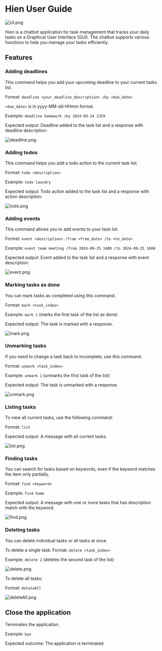 # Hien User Guide

![Ui.png](ui.png)

Hien is a chatbot application for task management that tracks your daily tasks on a Graphical User Interface (GUI). The chatbot supports various functions to help you manage your tasks efficiently.

## Features

### Adding deadlines

This command helps you add your upcoming deadline to your current tasks list.

Format: `deadline <your_deadline_description> /by <due_date>`

`<due_date>` is in yyyy-MM-dd HHmm format.

Example: `deadline homework /by 2024-09-24 2359`

Expected output: Deadline added to the task list and a response with deadline description:

![deadline.png](deadline.png)

### Adding todos

This command helps you add a todo action to the current task list.

Format: `todo <description>`

Example: `todo laundry`

Expected output: Todo action added to the task list and a response with action description:

![todo.png](todo.png)

### Adding events

This command allows you to add events to your task list.

Format: `event <description> /from <from_date> /to <to_date>`

Example: `event team meeting /from 2024-09-25 1400 /to 2024-09-25 1600`

Expected output: Event added to the task list and a response with event description:

![event.png](event.png)

### Marking tasks as done

You can mark tasks as completed using this command.

Format: `mark <task_index>`

Example: `mark 1` (marks the first task of the list as done)

Expected output: The task is marked with a response.

![mark.png](mark.png)

### Unmarking tasks

If you need to change a task back to incomplete, use this command.

Format: `unmark <task_index>`

Example: `unmark 1` (unmarks the first task of the list)

Expected output: The task is unmarked with a response.

![unmark.png](unmark.png)

### Listing tasks

To view all current tasks, use the following command:

Format: `list`

Expected output: A message with all current tasks.

![list.png](list.png)

### Finding tasks

You can search for tasks based on keywords, even if the keyword matches the item only partially.

Format: `find <keyword>`

Example: `find home`

Expected output: A message with one or more tasks that has description match with the keyword.

![find.png](find.png)


### Deleting tasks

You can delete individual tasks or all tasks at once.

To delete a single task:
Format: `delete <task_index>`

Example: `delete 2` (deletes the second task of the list)

![delete.png](delete.png)

To delete all tasks:

Format: `deleteAll`

![deleteAll.png](deleteAll.png)

## Close the application

Terminates the application.

Example: `bye`

Expected outcome: The application is terminated.

